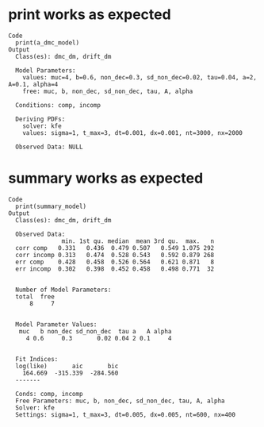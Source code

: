 # print works as expected

    Code
      print(a_dmc_model)
    Output
      Class(es): dmc_dm, drift_dm
      
      Model Parameters:
        values: muc=4, b=0.6, non_dec=0.3, sd_non_dec=0.02, tau=0.04, a=2, A=0.1, alpha=4
        free: muc, b, non_dec, sd_non_dec, tau, A, alpha
      
      Conditions: comp, incomp
      
      Deriving PDFs:
        solver: kfe
        values: sigma=1, t_max=3, dt=0.001, dx=0.001, nt=3000, nx=2000
      
      Observed Data: NULL

# summary works as expected

    Code
      print(summary_model)
    Output
      Class(es): dmc_dm, drift_dm
      
      Observed Data:
                   min. 1st qu. median  mean 3rd qu.  max.   n
      corr comp   0.331   0.436  0.479 0.507   0.549 1.075 292
      corr incomp 0.313   0.474  0.528 0.543   0.592 0.879 268
      err comp    0.428   0.458  0.526 0.564   0.621 0.871   8
      err incomp  0.302   0.398  0.452 0.458   0.498 0.771  32
      
      
      Number of Model Parameters:
      total  free 
          8     7 
      
      
      Model Parameter Values:
       muc   b non_dec sd_non_dec  tau a   A alpha
         4 0.6     0.3       0.02 0.04 2 0.1     4
      
      
      Fit Indices:
      log(like)       aic       bic 
        164.669  -315.339  -284.560 
      -------
      
      Conds: comp, incomp
      Free Parameters: muc, b, non_dec, sd_non_dec, tau, A, alpha
      Solver: kfe
      Settings: sigma=1, t_max=3, dt=0.005, dx=0.005, nt=600, nx=400

